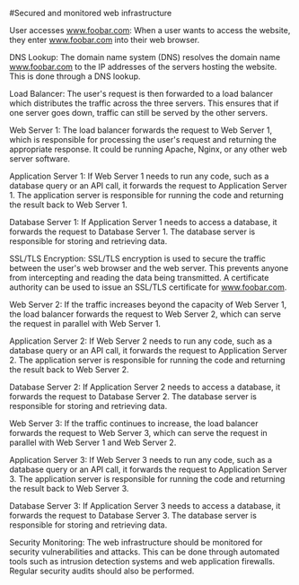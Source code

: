 #Secured and monitored web infrastructure

User accesses www.foobar.com:
When a user wants to access the website, they enter www.foobar.com into their web browser.

DNS Lookup:
The domain name system (DNS) resolves the domain name www.foobar.com to the IP addresses of the servers hosting the website. This is done through a DNS lookup.

Load Balancer:
The user's request is then forwarded to a load balancer which distributes the traffic across the three servers. This ensures that if one server goes down, traffic can still be served by the other servers.

Web Server 1:
The load balancer forwards the request to Web Server 1, which is responsible for processing the user's request and returning the appropriate response. It could be running Apache, Nginx, or any other web server software.

Application Server 1:
If Web Server 1 needs to run any code, such as a database query or an API call, it forwards the request to Application Server 1. The application server is responsible for running the code and returning the result back to Web Server 1.

Database Server 1:
If Application Server 1 needs to access a database, it forwards the request to Database Server 1. The database server is responsible for storing and retrieving data.

SSL/TLS Encryption:
SSL/TLS encryption is used to secure the traffic between the user's web browser and the web server. This prevents anyone from intercepting and reading the data being transmitted. A certificate authority can be used to issue an SSL/TLS certificate for www.foobar.com.

Web Server 2:
If the traffic increases beyond the capacity of Web Server 1, the load balancer forwards the request to Web Server 2, which can serve the request in parallel with Web Server 1.

Application Server 2:
If Web Server 2 needs to run any code, such as a database query or an API call, it forwards the request to Application Server 2. The application server is responsible for running the code and returning the result back to Web Server 2.

Database Server 2:
If Application Server 2 needs to access a database, it forwards the request to Database Server 2. The database server is responsible for storing and retrieving data.

Web Server 3:
If the traffic continues to increase, the load balancer forwards the request to Web Server 3, which can serve the request in parallel with Web Server 1 and Web Server 2.

Application Server 3:
If Web Server 3 needs to run any code, such as a database query or an API call, it forwards the request to Application Server 3. The application server is responsible for running the code and returning the result back to Web Server 3.

Database Server 3:
If Application Server 3 needs to access a database, it forwards the request to Database Server 3. The database server is responsible for storing and retrieving data.

Security Monitoring:
The web infrastructure should be monitored for security vulnerabilities and attacks. This can be done through automated tools such as intrusion detection systems and web application firewalls. Regular security audits should also be performed.